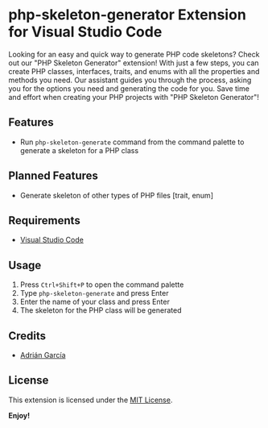 # php-skeleton-generator Extension for Visual Studio Code

Looking for an easy and quick way to generate PHP code skeletons? Check out our "PHP Skeleton Generator" extension! With just a few steps, you can create PHP classes, interfaces, traits, and enums with all the properties and methods you need. Our assistant guides you through the process, asking you for the options you need and generating the code for you. Save time and effort when creating your PHP projects with "PHP Skeleton Generator"!

## Features

- Run `php-skeleton-generate` command from the command palette to generate a skeleton for a PHP class

## Planned Features

- Generate skeleton of other types of PHP files [trait, enum]

## Requirements

- [Visual Studio Code](https://code.visualstudio.com/)

## Usage

1. Press `Ctrl+Shift+P` to open the command palette
2. Type `php-skeleton-generate` and press Enter
3. Enter the name of your class and press Enter
4. The skeleton for the PHP class will be generated


## Credits

- [Adrián García](https://github.com/adrigar94)

## License

This extension is licensed under the [MIT License](LICENSE).

**Enjoy!**
